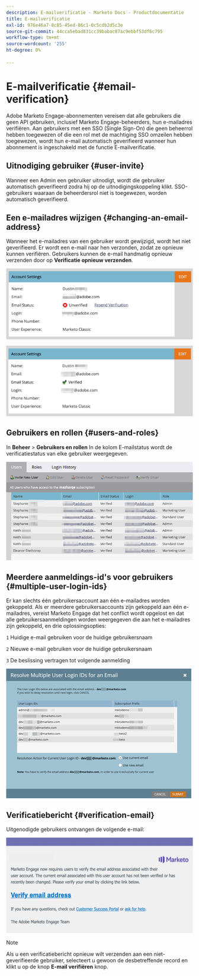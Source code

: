 ```yaml
---
description: E-mailverificatie - Marketo Docs - Productdocumentatie
title: E-mailverificatie
exl-id: 976e46a7-8c85-45ed-86c1-0c5cdb2d5c3e
source-git-commit: 44cca5ebad831cc39babac87ac9ebbf53df6c795
workflow-type: tm+mt
source-wordcount: '255'
ht-degree: 0%

---
```


# E-mailverificatie {#email-verification}

Adobe Marketo Engage-abonnementen vereisen dat alle gebruikers die geen API gebruiken, inclusief Marketo Engage-beheerders, hun e-mailadres verifiëren. Aan gebruikers met een SSO (Single Sign-On) die geen beheerrol hebben toegewezen of die een rol met de machtiging SSO omzeilen hebben toegewezen, wordt hun e-mail automatisch geverifieerd wanneer hun abonnement is ingeschakeld met de functie E-mailverificatie.

## Uitnodiging gebruiker {#user-invite}

Wanneer een Admin een gebruiker uitnodigt, wordt die gebruiker automatisch geverifieerd zodra hij op de uitnodigingskoppeling klikt. SSO-gebruikers waaraan de beheerdersrol niet is toegewezen, worden automatisch geverifieerd.

## Een e-mailadres wijzigen {#changing-an-email-address}

Wanneer het e-mailadres van een gebruiker wordt gewijzigd, wordt het niet geverifieerd. Er wordt een e-mail naar hen verzonden, zodat ze opnieuw kunnen verifiëren. Gebruikers kunnen de e-mail handmatig opnieuw verzenden door op **Verificatie opnieuw verzenden**.

![](assets/email-verification-1.png)

![](assets/email-verification-2.png)

## Gebruikers en rollen {#users-and-roles}

In **Beheer** > **Gebruikers en rollen** In de kolom E-mailstatus wordt de verificatiestatus van elke gebruiker weergegeven.

![](assets/email-verification-3.png)

## Meerdere aanmeldings-id&#39;s voor gebruikers {#multiple-user-login-ids}

Er kan slechts één gebruikersaccount aan één e-mailadres worden gekoppeld. Als er meerdere gebruikersaccounts zijn gekoppeld aan één e-mailadres, vereist Marketo Engage dat het conflict wordt opgelost en dat alle gebruikersaanmeldingen worden weergegeven die aan het e-mailadres zijn gekoppeld, en drie oplossingsopties:<p>
`1` Huidige e-mail gebruiken voor de huidige gebruikersnaam<p>
`2` Nieuwe e-mail gebruiken voor de huidige gebruikersnaam<p>
`3` De beslissing vertragen tot volgende aanmelding

![](assets/email-verification-4.png)

## Verificatiebericht {#verification-email}

Uitgenodigde gebruikers ontvangen de volgende e-mail:

![](assets/email-verification-5.png)

>[!NOTE]
>
>Als u een verificatiebericht opnieuw wilt verzenden aan een niet-geverifieerde gebruiker, selecteert u gewoon de desbetreffende record en klikt u op de knop **E-mail verifiëren** knop.
